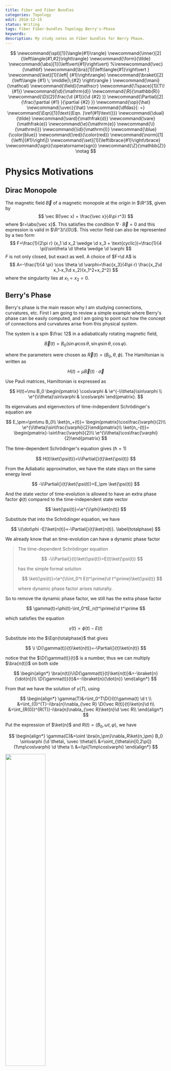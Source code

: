 ```yaml
---
title: Fiber and Fiber Bundles
categories: Topology
edit: 2018-12-15
status: Writing
tags: Fiber Fiber-bundles Topology Berry's-Phase
keywords: 
description: My study notes on Fiber bundles for Berry Phase. 
---
```


$$
\newcommand{\spl}[1]{\langle{#1}\rangle}
\newcommand{\inner}[2]{\left\langle{#1,#2}\right\rangle}
\newcommand{\form}{\tilde}
\newcommand{\abs}[1]{\left\vert{#1}\right\vert}
%\renewcommand{\vec}{\mathbf}
\newcommand{\bra}[1]{\left\langle{#1}\right\vert }
\newcommand{\ket}[1]{\left| {#1}\right\rangle}
\newcommand{\braket}[2]{\left\langle {#1} \; \middle|\;{#2} \right\rangle }
\newcommand{\mani}{\mathcal}
\newcommand{\field}{\mathscr}
\newcommand{\Tspace}[1]{T\! {#1}}
\newcommand{\d}{\mathrm{d}}
\newcommand{\R}{\mathbb{R}}
\newcommand{\D}[2]{\frac{\d {#1}}{\d {#2} }}
\newcommand{\Partial}[2]{\frac{\partial {#1} }{\partial {#2} }}
\newcommand{\op}{\hat}
\newcommand{\uvec}{\hat}
\newcommand{\dfdas}{: =}
\newcommand{\Eqn}[1]{\text{(Eqn. }\ref{#1}\text{)}}
\newcommand{\dual}{\tilde}
\newcommand{\vard}{\mathfrak{d}}
\newcommand{\vare}{\mathfrak{e}}
\newcommand{\e}{\mathrm{e}}
\newcommand{\i}{\mathrm{i}}
\newcommand{\id}{\mathrm{I}}
\newcommand{\blue}{\color{blue}}
\newcommand{\red}{\color{red}}
\newcommand{\norm}[1]{\left\|{#1}\right\|}
\newcommand{\set}[1]{\left\lbrace{#1}\right\rbrace}
\newcommand{\sgn}{\operatorname{sgn}}
\newcommand{\Z}{\mathbb{Z}}
\notag
$$

# Physics Motivations

## Dirac Monopole 

The magnetic field $\vec B$ of a magnetic monopole at the origin in $\R^3$, given by
$$
\vec B(\vec x) = \frac{\vec x}{4\pi r^3}
$$
where $r=\abs{\vec x}$. This satisfies the condition $\nabla \cdot \vec B=0$ and this expression is valid in $\R^3/\{0\}$. This vector field can also be represented by a two form 
$$
F=\frac{1}{2\pi r} (x_1 \d x_2 \wedge \d  x_3 + \text{cyclic})=\frac{1}{4 \pi}\sin\theta \d \theta \wedge \d \varphi
$$
$F$ is not only closed, but exact as well. A choice of $F=\d A$ is 
$$
A=-\frac{1}{4 \pi} \cos \theta \d \varphi=\frac{x_3}{4\pi r} \frac{x_2\d x_1-x_1\d x_2}{x_1^2+x_2^2}
$$
where the singularity lies at $x _ 1 = x _ 2 = 0$. 

 

## Berry's Phase

Berry's phase is the main reason why I am studying connections, curvatures, etc. First I am going to review a simple example where Berry's phase can be easily computed, and I am going to point out how the concept of connections and curvatures arise from this physical system.

The system is a spin $\frac 12$ in a adiabatically rotating magnetic field,

$$
\vec B(t) = B_0 (\sin\varphi\cos\theta,\sin \varphi \sin \theta,\cos\varphi).
$$

where the parameters were chosen as $\vec R(t)=(B_0,\theta,\phi)$. The Hamiltonian is written as

$$
H(t)=\mu\vec B(t)\cdot \vec\sigma
$$

Use Pauli matrices, Hamiltonian is expressed as

$$
H(t)=\mu B_0
     \begin{pmatrix}
     \cos\varphi               &  \e^{-\i\theta}\sin\varphi \\
     \e^{\i\theta}\sin\varphi  &  \cos\varphi
     \end{pmatrix}.
$$

Its eigenvalues and eigenvectors of time-independent Schrödinger's equation are

$$
E_\pm=\pm\mu B_0\\
\ket{n_+(t)}=
\begin{pmatrix}\cos\frac{\varphi}{2}\\ \e^{\i\theta}\sin\frac{\varphi}{2}\end{pmatrix}\\
\ket{n_-(t)}=
\begin{pmatrix}-\sin\frac{\varphi}{2}\\ \e^{\i\theta}\cos\frac{\varphi}{2}\end{pmatrix}
$$

The time-dependent Schrödinger's equation gives ($\hbar=1$)

$$
H(t)\ket{\psi(t)}=\i\Partial{}{t}\ket{\psi(t)}
$$

From the Adiabatic approximation, we have the state stays on the same energy level

$$
-\i\Partial{}{t}\ket{\psi(t)}=E_\pm \ket{\psi(t)}
$$

And the state vector of time-evolution is allowed to have an extra phase factor $\phi(t)$ compared to the time-independent state vector

$$
\ket{\psi(t)}=\e^{\i\phi}\ket{n(t)}
$$

Substitute that into the Schrödinger equation, we have

$$
\i(\dot\phi -E)\ket{n(t)}=-\Partial{}{t}\ket{n(t)}. \label{totalphase}
$$

We already know that an time-evolution can have a dynamic phase factor

> The time-dependent Schrödinger equation
> 
> $$
> -\i\Partial{}{t}\ket{\psi(t)}=E(t)\ket{\psi(t)}
> $$
>
> has the simple formal solution
> 
> $$
> \ket{\psi(t)}=\e^{\i\int_0^t E(t^\prime)\d t^\prime}\ket{\psi(t)}
> $$
> 
> where dynamic phase factor arises naturally.

So to remove the dynamic phase factor, we still has the extra phase factor

$$
\gamma(t)=\phi(t)-\int_0^tE_n(t^\prime)\d t^\prime
$$

which satisfies the equation

$$
\dot \gamma (t)=\dot\phi(t)-E(t)
$$

Substitute into the $\Eqn{totalphase}$ that gives

$$
\i \D{\gamma(t)}{t}\ket{n(t)}=-\Partial{}{t}\ket{n(t)}
$$

notice that the $\D{\gamma(t)}{t}$ is a number, thus we can multiply $\bra{n(t)}$ on both side

$$
\begin{align*}
\bra{n(t)}\i\D{\gamma(t)}{t}\ket{n(t)}&=-\braket{n}{\dot{n}}\\
\D{\gamma(t)}{t}&=-i\braket{n}{\dot{n}}
\end{align*}
$$

From that we have the solution of $\gamma(T)$, using

$$
\begin{align*}
\gamma(T)&=\int_0^T\D{}{t}\gamma(t) \d t \\
&=\int_{0}^{T}-i\bra{n}\nabla_{\vec R} \D{\vec R(t)}{t}\ket{n}\d t\\
&=\int_{R(0)}^{R(T)}-i\bra{n}\nabla_{\vec R}\ket{n}\d \vec R\\
\end{align*}
$$

Put the expression of $\ket{n}$ and $R(t)=(B_0,\omega t,\varphi)$, we have

$$
\begin{align*}
\gamma(C)&=\oint \bra{n_\pm}\nabla_R\ket{n_\pm} B_0 \sin\varphi (\d \theta\, \uvec \theta)\\
&=\oint_{\theta\in[0,2\pi]} (1\mp\cos\varphi) \d \theta \\
&=i\pi(1\mp\cos\varphi)
\end{align*}
$$

<img src='https://raw.githubusercontent.com/yk-liu/yk-liu.github.io/master/_posts/2018-12-10-Fiber-and-Fiber-Bundles/assets/Phase-lift.png' width="50%">

# Fiber Bundles

This section follows [[**Bohm**, A. et al](https://www.springer.com/us/book/9783540000310)] and [[Nakahara](http://stringworld.ru/files/Nakahara_M._Geometry_topology_and_physics_2nd_ed..pdf)].

## Intuition of Fiber Bundles

Generally speaking, a fiber bundle is a topological space where there are extra structures. This structure is summarized as the topological space locally looks like the direct product of two subspaces - a typical fiber and a base space. 

<img src='https://raw.githubusercontent.com/yk-liu/yk-liu.github.io/master/_posts/2018-12-10-Fiber-and-Fiber-Bundles/assets/pasta.png' width="20%" alt="a bunch of pasta">

A fiber bundle is just like a bunch of pasta. Each piece of pasta is a fiber. All the pasta put together becomes the entire topological space which we call a fiber bundle or a total space. Those pasta can be twisted and bent, but each piece of  pasta is distinguishable and looks alike. And at each point of the total space (the entire bunch of pasta), it looks like direct product of a base space and a fiber. This means two things. 

1. This higher dimensional total space can be reduced to lower dimensional spaces. AN extra structure can always help us understand the total space better.
2. We can construct higher dimensional non-trivial spaces from simple lower dimensional spaces. Putting our problems in a higher dimensional space can sometimes give us simpler expression.

## Basic Definition

Formally, a (differentiable) fiber bundle is a triple $(E,\pi,M)$ consists of the following elements:

1. A differentiable manifold $E$ called the **total space.**
1. A differentiable manifold $M$ called the **base space**.
1. A differentiable manifold $F$ called the **fiber** (or **typical fiber**).
1. A surjection $\pi : E\rightarrow M$ called the **projection**. The inverse image of a point $p\in M$, $\pi^{-1}(p)$ is called the fiber $F_p\simeq F$ at point $p$.

<img src='https://raw.githubusercontent.com/yk-liu/yk-liu.github.io/master/_posts/2018-12-10-Fiber-and-Fiber-Bundles/assets/fiber-bundle.png' width="30%">

> In many textbooks a fiber bundle is defined as a quintuple $(E,\pi,M,G,F)$. I think it's better to start defining as little as possible, so I chose to define it as a triple and add $G$ and transition functions later.

> Examples of fiber bundles includes
>
> - Hilbert space in Quantum Mechanics. 
>
>   In Quantum Mechanics, phase are ignored in solutions to the Schrödinger equation. In other words, the state vectors $\ket{\psi}$ are really an equivalent classes $\set{\ket{\psi} \mid \ket{\psi}=\e^{\i \varphi} \ket{\psi _ 0} }$. 
>
>   <img src='https://raw.githubusercontent.com/yk-liu/yk-liu.github.io/master/_posts/2018-12-10-Fiber-and-Fiber-Bundles/assets/Phase-lift.png' width="40%" alt="a phase lift from Hilbert space">
>
> - [Calabi-Yau space](https://www.mat.univie.ac.at/~westra/calabiyau3.pdf), picture adopted from [code](https://mathematica.stackexchange.com/questions/61590/problem-with-old-code-for-a-calabi-yau-manifold/61595).
>
>   <img src='https://raw.githubusercontent.com/yk-liu/yk-liu.github.io/master/_posts/2018-12-10-Fiber-and-Fiber-Bundles/assets/calabi-yau.png' width="40%" alt='Calabi-Yau space looks like assign to each point a complex structure'>
>
> - A cylinder and a Mobius band can both be considered as fiber bundles.
>
>   <img src='https://raw.githubusercontent.com/yk-liu/yk-liu.github.io/master/_posts/2018-12-10-Fiber-and-Fiber-Bundles/assets/Mobius-strip.png' width="40%" alt="cylinder and a Mobius band">

## Transition Function and Structure Group

Recall that the topological aspect of a manifold is represented as how the charts are glued together. The topological aspect of a fiber bundle is best represented by the transition functions. In the following diagram, the red dots on the left are "glued" together, the red lines on the right are "glued" together.

<img src='https://raw.githubusercontent.com/yk-liu/yk-liu.github.io/master/_posts/2018-12-10-Fiber-and-Fiber-Bundles/assets/Transition-function.png' width="75%" alt="Transition function indicates how the fibers are glued">

The transition function is denoted as $G_{\alpha,\beta}$

$$
G_{\alpha,\beta}(x)\dfdas\Phi_\alpha\circ\Phi_\beta^{-1}(x): F_\alpha\rightarrow F_\beta,\quad \forall x \in U_\alpha \cap U_\beta
$$

Since the fibers $F_\alpha$ and $F_\beta$ are diffeomorphic to typical fiber $F$, $G_{\alpha,\beta}$ is a map from $F$ to $F $ itself.

<img src='https://raw.githubusercontent.com/yk-liu/yk-liu.github.io/master/_posts/2018-12-10-Fiber-and-Fiber-Bundles/assets/Galphabetamap.png' width="40%" alt="G_alpha,beta map">

The transition function actually forms a group under composition
$$
\begin{align*}
\id &=G_{\alpha,\alpha} & \text{Identity}\\
G_{\alpha,\beta}^{-1}&=G_{\beta,\alpha} & \text{Inverse}\\
G_{\alpha,\beta}\circ G_{\beta,\gamma}&=G_{\alpha,\beta} & \text{Closure}\\
(G_{\alpha,\beta}\circ G_{\beta,\gamma})\circ G_{\gamma,\delta}&=G_{\alpha,\beta}\circ (G_{\beta,\gamma}\circ G_{\gamma,\delta}) & \text{Associativity}
\end{align*}
$$

This group is called the structure group $G$ of the bundle $F$. We call the action $G_{\alpha,\beta}(x)F_\alpha=F_\beta$  as "$G$ act on $F$ on the left". 

# Principle Fiber Bundle

There is a special kind of bundle called the principle bundle, where all the fibers are isomorphic to the structure group $G$. 

A fiber is essentially a topological space, and you can add a group structure to the space such that group properties (identity, inverse, closure and associativity) are endowed. If the group structure are the same as structure group, we will call this fiber bundle a principle fiber bundle.

>  Is it possible to make every fiber bundle a principle fiber bundle? If not, how can we be sure that it is not possible?

# Connections on Fiber Bundle

This section follows [Peter Szekeres](https://www.cambridge.org/core/books/course-in-modern-mathematical-physics/E899DB30C574E2F4D7C861B3097F9813).

## Linear Connections

There is no natural way of comparing tangent vectors $V_p$ and $V_q$ at $p$ and $q$, for if they had identical components in one coordinate system this will not generally be true in a different coordinate chart covering the two points.

Consider the coordinate transformation: